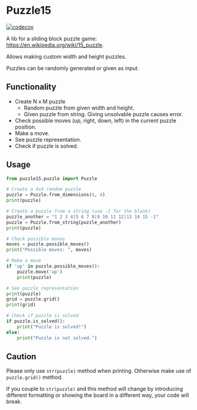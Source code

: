 # Puzzle15

[![codecov](https://codecov.io/gh/EvalVis/Puzzle15/branch/main/graph/badge.svg)](https://codecov.io/gh/EvalVis/Puzzle15)

A lib for a sliding block puzzle game: https://en.wikipedia.org/wiki/15_puzzle.

Allows making custom width and height puzzles.

Puzzles can be randomly generated or given as input.

## Functionality
- Create N x M puzzle
    - Random puzzle from given width and height.
    - Given puzzle from string. Giving unsolvable puzzle causes error.
- Check possible moves (up, right, down, left) in the current puzzle position.
- Make a move.
- See puzzle representation.
- Check if puzzle is solved.

## Usage

```python
from puzzle15.puzzle import Puzzle

# Create a 4x4 random puzzle
puzzle = Puzzle.from_dimensions(4, 4)
print(puzzle)

# Create a puzzle from a string (use -1 for the blank)
puzzle_another = "1 2 3 4|5 6 7 8|9 10 11 12|13 14 15 -1"
puzzle = Puzzle.from_string(puzzle_another)
print(puzzle)

# Check possible moves
moves = puzzle.possible_moves()
print("Possible moves: ", moves)

# Make a move
if 'up' in puzzle.possible_moves():
    puzzle.move('up')
    print(puzzle)

# See puzzle representation
print(puzzle)
grid = puzzle.grid()
print(grid)

# Check if puzzle is solved
if puzzle.is_solved():
    print("Puzzle is solved!")
else:
    print("Puzzle is not solved.")
```

## Caution
Please only use `str(puzzle)` method when printing.
Otherwise make use of `puzzle.grid()` method.

If you couple to `str(puzzle)` and this method will change by introducing different
formatting or showing the board in a different way, your code will break.